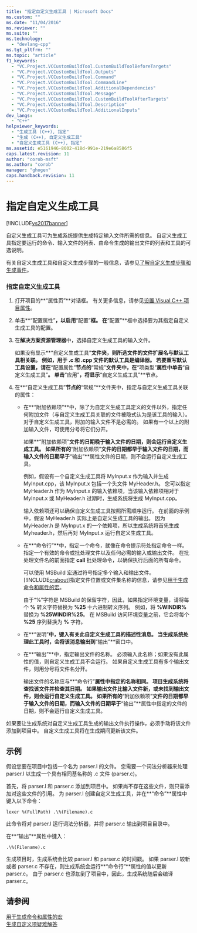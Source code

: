 ```yaml
---
title: "指定自定义生成工具 | Microsoft Docs"
ms.custom: ""
ms.date: "11/04/2016"
ms.reviewer: ""
ms.suite: ""
ms.technology: 
  - "devlang-cpp"
ms.tgt_pltfrm: ""
ms.topic: "article"
f1_keywords: 
  - "VC.Project.VCCustomBuildTool.CustomBuildToolBeforeTargets"
  - "VC.Project.VCCustomBuildTool.Outputs"
  - "VC.Project.VCCustomBuildTool.Command"
  - "VC.Project.VCCustomBuildTool.CommandLine"
  - "VC.Project.VCCustomBuildTool.AdditionalDependencies"
  - "VC.Project.VCCustomBuildTool.Message"
  - "VC.Project.VCCustomBuildTool.CustomBuildToolAfterTargets"
  - "VC.Project.VCCustomBuildTool.Description"
  - "VC.Project.VCCustomBuildTool.AdditionalInputs"
dev_langs: 
  - "C++"
helpviewer_keywords: 
  - "生成工具 (C++), 指定"
  - "生成 (C++), 自定义生成工具"
  - "自定义生成工具 (C++), 指定"
ms.assetid: e5161946-8002-418d-991e-219e6a8586f5
caps.latest.revision: 11
author: "corob-msft"
ms.author: "corob"
manager: "ghogen"
caps.handback.revision: 11
---
```

# 指定自定义生成工具
[!INCLUDE[vs2017banner](../assembler/inline/includes/vs2017banner.md)]

自定义生成工具可为生成系统提供生成特定输入文件所需的信息。  自定义生成工具指定要运行的命令、输入文件的列表、由命令生成的输出文件的列表和工具的可选说明。  
  
 有关自定义生成工具和自定义生成步骤的一般信息，请参见[了解自定义生成步骤和生成事件](../ide/understanding-custom-build-steps-and-build-events.md)。  
  
### 指定自定义生成工具  
  
1.  打开项目的**“属性页”**对话框。  有关更多信息，请参见[设置 Visual C\+\+ 项目属性](../ide/working-with-project-properties.md)。  
  
2.  单击**“配置属性”**，以启用**“配置”**框。  在**“配置”**框中选择要为其指定自定义生成工具的配置。  
  
3.  在**解决方案资源管理器**中，选择自定义生成工具的输入文件。  
  
     如果没有显示**“自定义生成工具”**文件夹，则所选文件的文件扩展名与默认工具相关联。  例如，用于 .c 和 .cpp 文件的默认工具是编译器。  若要重写默认工具设置，请在**“配置属性”**节点的**“常规”**文件夹中，在**“项类型”**属性中单击**“自定义生成工具”**。  单击**“应用”**，将显示**“自定义生成工具”**节点。  
  
4.  在**“自定义生成工具”**节点的**“常规”**文件夹中，指定与自定义生成工具关联的属性：  
  
    -   在**“附加依赖项”**中，除了为自定义生成工具定义的文件以外，指定任何附加文件（与自定义生成工具关联的文件被隐式认为是该工具的输入）。  对于自定义生成工具，附加的输入文件不是必需的。  如果有一个以上的附加输入文件，可使用分号将它们分开。  
  
         如果**“附加依赖项”**文件的日期晚于输入文件的日期，则会运行自定义生成工具。  如果所有的**“附加依赖项”**文件的日期都早于输入文件的日期，而输入文件的日期早于**“输出”**属性文件的日期，则不会运行自定义生成工具。  
  
         例如，假设有一个自定义生成工具将 MyInput.x 作为输入并生成 MyInput.cpp，该 MyInput.x 包括一个头文件 MyHeader.h。  您可以指定 MyHeader.h 作为 MyInput.x 的输入依赖项，当该输入依赖项相对于 MyInput.x 或 MyHeader.h 过期时，生成系统将生成 MyInput.cpp。  
  
         输入依赖项还可以确保自定义生成工具按照所需顺序运行。  在前面的示例中，假设 MyHeader.h 实际上是自定义生成工具的输出。  因为 MyHeader.h 是 MyInput.x 的一个依赖项，所以生成系统将首先生成 Myheader.h，然后再对 MyInput.x 运行自定义生成工具。  
  
    -   在**“命令行”**中，指定一个命令，就像在命令提示符处指定命令一样。  指定一个有效的命令或批处理文件以及任何必需的输入或输出文件。  在批处理文件名的前面指定 **call** 批处理命令，以确保执行后面的所有命令。  
  
         可以使用 MSBuild 宏通过符号指定多个输入和输出文件。  [!INCLUDE[crabout](../build/reference/includes/crabout_md.md)]指定文件位置或文件集名称的信息，请参见[用于生成命令和属性的宏](../ide/common-macros-for-build-commands-and-properties.md)。  
  
         由于“%”字符是 MSBuild 的保留字符，因此，如果指定环境变量，请将每个 **%** 转义字符替换为 **%25** 十六进制转义序列。  例如，将 **%WINDIR%** 替换为 **%25WINDIR%25**。  在 MSBuild 访问环境变量之前，它会将每个 **%25** 序列替换为 **%** 字符。  
  
    -   在**“说明”**中，键入有关此自定义生成工具的描述性消息。  当生成系统处理此工具时，会将该消息输出到**“输出”**窗口中。  
  
    -   在**“输出”**中，指定输出文件的名称。  必须输入此名称；如果没有此属性的值，则自定义生成工具不会运行。  如果自定义生成工具有多个输出文件，则用分号将文件名分开。  
  
         输出文件的名称应与**“命令行”**属性中指定的名称相同。  项目生成系统将查找该文件并检查其日期。  如果输出文件比输入文件新，或未找到输出文件，则会运行自定义生成工具。  如果所有的**“附加依赖项”**文件的日期都早于输入文件的日期，而输入文件的日期早于**“输出”**属性中指定的文件的日期，则不会运行自定义生成工具。  
  
 如果要让生成系统对自定义生成工具生成的输出文件执行操作，必须手动将该文件添加到项目中。  自定义生成工具将在生成期间更新该文件。  
  
## 示例  
 假设您要在项目中包括一个名为 parser.l 的文件。  您需要一个词法分析器来处理 parser.l 以生成一个具有相同基名称的 .c 文件 \(parser.c\)。  
  
 首先，将 parser.l 和 parser.c 添加到项目中。  如果尚不存在这些文件，则只需添加对这些文件的引用。  为 parser.l 创建自定义生成工具，并在**“命令”**属性中键入以下命令：  
  
```  
lexer %(FullPath) .\%(Filename).c  
```  
  
 此命令将对 parser.l 运行词法分析器，并将 parser.c 输出到项目目录中。  
  
 在**“输出”**属性中键入：  
  
```  
.\%(Filename).c  
```  
  
 生成项目时，生成系统会比较 parser.l 和 parser.c 的时间戳。  如果 parser.l 较新或者 parser.c 不存在，则生成系统会运行**“命令行”**属性的值以更新 parser.c。  由于 parser.c 也添加到了项目中，因此，生成系统随后会编译 parser.c。  
  
## 请参阅  
 [用于生成命令和属性的宏](../ide/common-macros-for-build-commands-and-properties.md)   
 [生成自定义项疑难解答](../ide/troubleshooting-build-customizations.md)